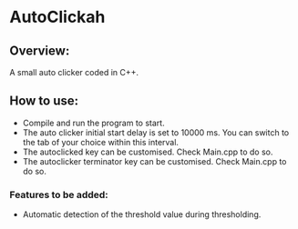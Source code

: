 &nbsp;  
# **AutoClickah**

## Overview:
A small auto clicker coded in C++.

## How to use:
* Compile and run the program to start. 
* The auto clicker initial start delay is set to 10000 ms. You can switch to the tab of your choice within this interval. 
* The autoclicked key can be customised. Check Main.cpp to do so.
* The autoclicker terminator key can be customised. Check Main.cpp to do so.

### Features to be added:
 
- Automatic detection of the threshold value during thresholding.